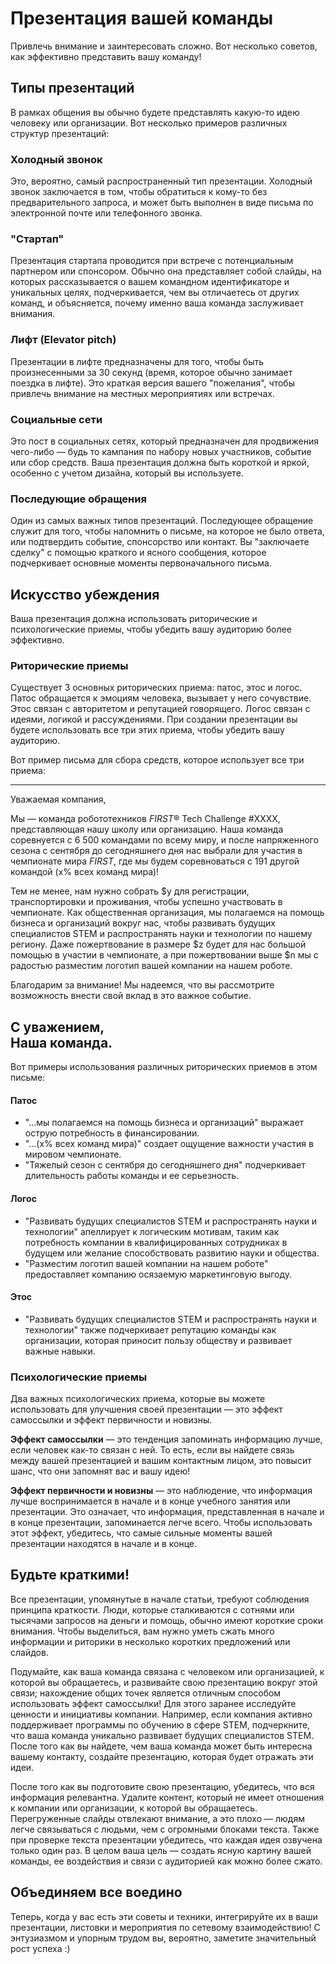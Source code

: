 # Презентация вашей команды

Привлечь внимание и заинтересовать сложно. Вот несколько советов, как эффективно представить вашу команду!

## Типы презентаций

В рамках общения вы обычно будете представлять какую-то идею человеку или организации. Вот несколько примеров различных структур презентаций:

### Холодный звонок

Это, вероятно, самый распространенный тип презентации. Холодный звонок заключается в том, чтобы обратиться к кому-то без предварительного запроса, и может быть выполнен в виде письма по электронной почте или телефонного звонка.

### "Стартап"

Презентация стартапа проводится при встрече с потенциальным партнером или спонсором. Обычно она представляет собой слайды, на которых рассказывается о вашем командном идентификаторе и уникальных целях, подчеркивается, чем вы отличаетесь от других команд, и объясняется, почему именно ваша команда заслуживает внимания.

### Лифт (Elevator pitch)

Презентации в лифте предназначены для того, чтобы быть произнесенными за 30 секунд (время, которое обычно занимает поездка в лифте). Это краткая версия вашего "пожелания", чтобы привлечь внимание на местных мероприятиях или встречах.

### Социальные сети

Это пост в социальных сетях, который предназначен для продвижения чего-либо — будь то кампания по набору новых участников, событие или сбор средств. Ваша презентация должна быть короткой и яркой, особенно с учетом дизайна, который вы используете.

### Последующие обращения

Один из самых важных типов презентаций. Последующее обращение служит для того, чтобы напомнить о письме, на которое не было ответа, или подтвердить событие, спонсорство или контакт. Вы "заключаете сделку" с помощью краткого и ясного сообщения, которое подчеркивает основные моменты первоначального письма.

## Искусство убеждения

Ваша презентация должна использовать риторические и психологические приемы, чтобы убедить вашу аудиторию более эффективно.

### Риторические приемы

Существует 3 основных риторических приема: патос, этос и логос. Патос обращается к эмоциям человека, вызывает у него сочувствие. Этос связан с авторитетом и репутацией говорящего. Логос связан с идеями, логикой и рассуждениями. При создании презентации вы будете использовать все три этих приема, чтобы убедить вашу аудиторию.

Вот пример письма для сбора средств, которое использует все три приема:

---
Уважаемая компания,

Мы — команда робототехников *FIRST*® Tech Challenge #XXXX, представляющая нашу школу или организацию. Наша команда соревнуется с 6 500 командами по всему миру, и после напряженного сезона с сентября до сегодняшнего дня нас выбрали для участия в чемпионате мира *FIRST*, где мы будем соревноваться с 191 другой командой (x% всех команд мира)!

Тем не менее, нам нужно собрать $y для регистрации, транспортировки и проживания, чтобы успешно участвовать в чемпионате. Как общественная организация, мы полагаемся на помощь бизнеса и организаций вокруг нас, чтобы развивать будущих специалистов STEM и распространять науки и технологии по нашему региону. Даже пожертвование в размере $z будет для нас большой помощью в участии в чемпионате, а при пожертвовании выше $n мы с радостью разместим логотип вашей компании на нашем роботе.

Благодарим за внимание! Мы надеемся, что вы рассмотрите возможность внести свой вклад в это важное событие.

С уважением,  
Наша команда.
---

Вот примеры использования различных риторических приемов в этом письме:

#### Патос

- "...мы полагаемся на помощь бизнеса и организаций" выражает острую потребность в финансировании.
- "...(x% всех команд мира)" создает ощущение важности участия в мировом чемпионате.
- "Тяжелый сезон с сентября до сегодняшнего дня" подчеркивает длительность работы команды и ее серьезность.

#### Логос

- "Развивать будущих специалистов STEM и распространять науки и технологии" апеллирует к логическим мотивам, таким как потребность компании в квалифицированных сотрудниках в будущем или желание способствовать развитию науки и общества.
- "Разместим логотип вашей компании на нашем роботе" предоставляет компанию осязаемую маркетинговую выгоду.

#### Этос

- "Развивать будущих специалистов STEM и распространять науки и технологии" также подчеркивает репутацию команды как организации, которая приносит пользу обществу и развивает важные навыки.

### Психологические приемы

Два важных психологических приема, которые вы можете использовать для улучшения своей презентации — это эффект самоссылки и эффект первичности и новизны.

**Эффект самоссылки** — это тенденция запоминать информацию лучше, если человек как-то связан с ней. То есть, если вы найдете связь между вашей презентацией и вашим контактным лицом, это повысит шанс, что они запомнят вас и вашу идею! 

**Эффект первичности и новизны** — это наблюдение, что информация лучше воспринимается в начале и в конце учебного занятия или презентации. Это означает, что информация, представленная в начале и в конце презентации, запоминается легче всего. Чтобы использовать этот эффект, убедитесь, что самые сильные моменты вашей презентации находятся в начале и в конце.

## Будьте краткими!

Все презентации, упомянутые в начале статьи, требуют соблюдения принципа краткости. Люди, которые сталкиваются с сотнями или тысячами запросов на деньги и помощь, обычно имеют короткие сроки внимания. Чтобы выделиться, вам нужно уметь сжать много информации и риторики в несколько коротких предложений или слайдов.

Подумайте, как ваша команда связана с человеком или организацией, к которой вы обращаетесь, и развивайте свою презентацию вокруг этой связи; нахождение общих точек является отличным способом использовать эффект самоссылки! Для этого заранее исследуйте ценности и инициативы компании. Например, если компания активно поддерживает программы по обучению в сфере STEM, подчеркните, что ваша команда уникально развивает будущих специалистов STEM. После того как вы найдете, чем ваша команда может быть интересна вашему контакту, создайте презентацию, которая будет отражать эти идеи.

После того как вы подготовите свою презентацию, убедитесь, что вся информация релевантна. Удалите контент, который не имеет отношения к компании или организации, к которой вы обращаетесь. Перегруженные слайды отвлекают внимание, а это плохо — людям легче связываться с людьми, чем с огромными блоками текста. Также при проверке текста презентации убедитесь, что каждая идея озвучена только один раз. В целом ваша цель — создать ясную картину вашей команды, ее воздействия и связи с аудиторией как можно более сжато.

## Объединяем все воедино

Теперь, когда у вас есть эти советы и техники, интегрируйте их в ваши презентации, листовки и мероприятия по сетевому взаимодействию! С энтузиазмом и упорным трудом вы, вероятно, заметите значительный рост успеха :)
